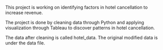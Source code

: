 This project is working on identifying factors in hotel cancellation to increase revenue.

The project is done by cleaning data through Python and applying visualization through Tableau to discover patterns in hotel cancellation.

The data after cleaning is called hotel_data. The original modified data is under the data file.
